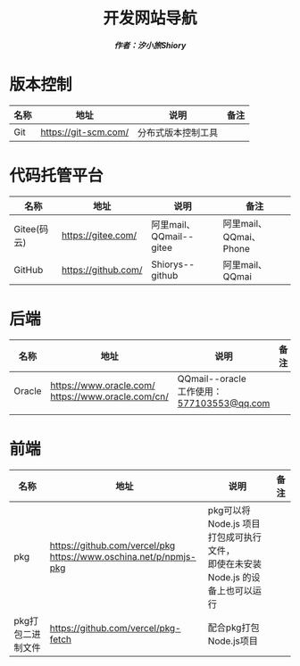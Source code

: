 <center><h1>开发网站导航</h1></center>

<center><h5>作者：汐小旅Shiory</h5></center>



# 版本控制

| 名称 | 地址                 | 说明               | 备注 |
| ---- | -------------------- | ------------------ | ---- |
| Git  | https://git-scm.com/ | 分布式版本控制工具 |      |



# 代码托管平台

| 名称        | 地址                | 说明                    | 备注                   |
| ----------- | ------------------- | ----------------------- | ---------------------- |
| Gitee(码云) | https://gitee.com/  | 阿里mail、QQmail--gitee | 阿里mail、QQmai、Phone |
| GitHub      | https://github.com/ | Shiorys--github         | 阿里mail、QQmai        |



# 后端

| 名称   | 地址                                                    | 说明                                           | 备注 |
| ------ | ------------------------------------------------------- | ---------------------------------------------- | ---- |
| Oracle | https://www.oracle.com/<br />https://www.oracle.com/cn/ | QQmail--oracle<br />工作使用：577103553@qq.com |      |
|        |                                                         |                                                |      |



# 前端

| 名称              | 地址                                                         | 说明                                                         | 备注 |
| ----------------- | ------------------------------------------------------------ | ------------------------------------------------------------ | ---- |
| pkg               | https://github.com/vercel/pkg<br />https://www.oschina.net/p/npmjs-pkg | pkg可以将 Node.js 项目打包成可执行文件，<br />即使在未安装 Node.js 的设备上也可以运行 |      |
| pkg打包二进制文件 | https://github.com/vercel/pkg-fetch                          | 配合pkg打包Node.js项目                                       |      |